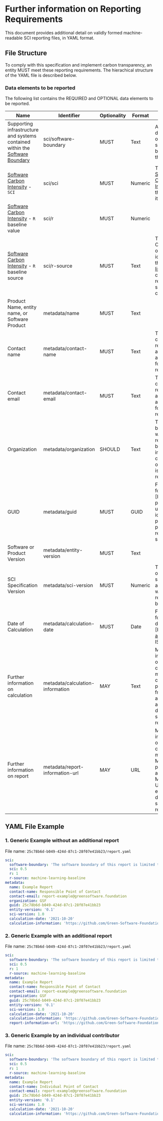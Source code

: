 # Further information on Reporting Requirements
This document provides additional detail on validly formed machine-readable SCI reporting files, in YAML format.

## File Structure

To comply with this specification and implement carbon transparency, an entity MUST meet these reporting requirements. The hierachical structure of the YAML file is described below.

### Data elements to be reported
The following list contains the REQUIRED and OPTIONAL data elements to be reported.

| Name | Identifier | Optionality | Format | Notes |
| - | - | - | - | - |
| Supporting infrastructure and systems contained within the [Software Boundary](Software_Carbon_Intensity_Specification#software-boundary) | sci/software-boundary | MUST | Text | A description of the software boundary for the entity. |
| [Software Carbon Intensity](Software_Carbon_Intensity_Specification#reporting-the-sci-value) - `SCI`| sci/sci | MUST | Numeric | The [Software Carbon Intensity](Software_Carbon_Intensity_Specification#reporting-the-sci-value) of the entity itself.
| [Software Carbon Intensity](Software_Carbon_Intensity_Specification#reporting-the-sci-value) - `R` baseline value | sci/r | MUST | Numeric |
| [Software Carbon Intensity](Software_Carbon_Intensity_Specification#reporting-the-sci-value) - `R` baseline source| sci/r-source | MUST | Text | The text CAN refer to one of the identifiers in the [pre-set list](Software_Carbon_Intensity_Specification#preset-list-for-baselines), but it can also refer to a similar concept. |
| Product Name, entity name, or Software Product | metadata/name | MUST | Text | |
| Contact name | metadata/contact-name | MUST | Text | The point of contact responsible and accountable for the report. |
| Contact email | metadata/contact-email | MUST | Text | The point of contact responsible and accountable for the report. |
| Organization | metadata/organization | SHOULD | Text | This SHALL be populated where the report is not by an individual contributor, otherwise it is not required. |
| GUID | metadata/guid | MUST | GUID | Following a format in [RFC4122], provided to uniquely identify this particular product, resource, or service. |
| Software or Product Version | metadata/entity-version | MUST | Text | |
| SCI Specification Version | metadata/sci-version | MUST | Numeric | The version of the SCI specification against which this report is being made. |
| Date of Calculation | metadata/calculation-date | MUST | Date | Following a format described in [RFC3339], [a subset](https://ijmacd.github.io/rfc3339-iso8601/) of ISO 8601 |
| Further information on calculation | metadata/calculation-information | MAY | Text | More information on your calculation methodology can be provided as freetext, or as a URL to an external document or software repository. |
| Further information on report | metadata/report-information-url | MAY | URL | More information on your calculation methodology MAY be provided, and this MUST be a URL to an external document or software repository.  |

## YAML File Example

### 1. Generic Example without an additional report
File name: `25c78b6d-b049-424d-87c1-28f07e41bb23/report.yaml`

```yaml
sci:
  software-boundary: 'The software boundary of this report is limited to a single markdown file, as it is provided for example only.'
  sci: 0.5
  r: 1
  r-source: machine-learning-baseline
metadata:
  name: Example Report
  contact-name: Responsible Point of Contact
  contact-email: report-example@greensoftware.foundation
  organization: GSF
  guid: 25c78b6d-b049-424d-87c1-28f07e41bb23
  entity-version: '0.1'
  sci-version: 1.0
  calculation-date: '2021-10-20'
  calculation-information: 'https://github.com/Green-Software-Foundation/software_carbon_intensity'

```
### 2. Generic Example with an additional report
File name: `25c78b6d-b049-424d-87c1-28f07e41bb23/report.yaml`

```yaml
sci:
  software-boundary: 'The software boundary of this report is limited to a single markdown file, as it is provided for example only.'
  sci: 0.5
  r: 1
  r-source: machine-learning-baseline
metadata:
  name: Example Report
  contact-name: Responsible Point of Contact
  contact-email: report-example@greensoftware.foundation
  organization: GSF
  guid: 25c78b6d-b049-424d-87c1-28f07e41bb23
  entity-version: '0.1'
  sci-version: 1.0
  calculation-date: '2021-10-20'
  calculation-information: 'https://github.com/Green-Software-Foundation/software_carbon_intensity'
  report-information-url: 'https://github.com/Green-Software-Foundation/software_carbon_intensity'

```

### 3. Generic Example by an individual contributor
File name: `25c78b6d-b049-424d-87c1-28f07e41bb23/report.yaml`

```yaml
sci:
  software-boundary: 'The software boundary of this report is limited to a single markdown file, as it is provided for example only.'
  sci: 0.5
  r: 1
  r-source: machine-learning-baseline
metadata:
  name: Example Report
  contact-name: Individual Point of Contact
  contact-email: report-example@greensoftware.foundation
  guid: 25c78b6d-b049-424d-87c1-28f07e41bb23
  entity-version: '0.1'
  sci-version: 1.0
  calculation-date: '2021-10-20'
  calculation-information: 'https://github.com/Green-Software-Foundation/software_carbon_intensity'

```
